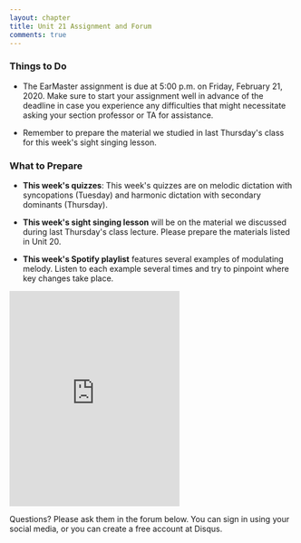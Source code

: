 ```yaml
---
layout: chapter
title: Unit 21 Assignment and Forum
comments: true
---
```


### Things to Do

- The EarMaster assignment is due at 5:00 p.m. on Friday, February 21, 2020. Make sure to start your assignment well in advance of the deadline in case you experience any difficulties that might necessitate asking your section professor or TA for assistance.

- Remember to prepare the material we studied in last Thursday's class for this week's sight singing lesson.

### What to Prepare

- **This week's quizzes**: This week's quizzes are on melodic dictation with syncopations (Tuesday) and harmonic dictation with secondary dominants (Thursday).

- **This week's sight singing lesson** will be on the material we discussed during last Thursday's class lecture. Please prepare the materials listed in Unit 20.

- **This week's Spotify playlist** features several examples of modulating melody. Listen to each example several times and try to pinpoint where key changes take place.

<iframe src="https://open.spotify.com/embed/playlist/5Uaw2sfPP5z86cJDNdV2b8" width="300" height="380" frameborder="0" allowtransparency="true" allow="encrypted-media"></iframe>

Questions? Please ask them in the forum below. You can sign in using your social media, or you can create a free account at Disqus.